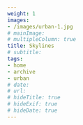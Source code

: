 ```yaml
---
weight: 1
images:
- /images/urban-1.jpg
# mainImage: 
# multipleColumn: true
title: Skylines
# subtitle: 
tags:
- home
- archive
- urban
# date: 
# url: 
# hideTitle: true
# hideExif: true
# hideDate: true
---
```


